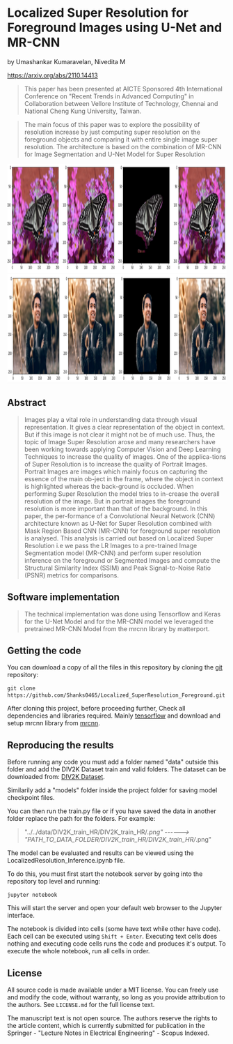 # Localized Super Resolution for Foreground Images using U-Net and MR-CNN
by
Umashankar Kumaravelan,
Nivedita M

https://arxiv.org/abs/2110.14413

> This paper has been presented at AICTE Sponsored 4th International Conference on "Recent Trends in Advanced Computing" in Collaboration between Vellore Institute of Technology, Chennai and National Cheng Kung University, Taiwan.

> The main focus of this paper was to explore the possibility of resolution increase by just computing super resolution on the foreground objects and comparing it with entire single image super resolution. The architecture is based on the combination of MR-CNN for Image Segmentation and U-Net Model for Super Resolution

<img src="media/ex4.PNG" alt="Shanks" width="1200" height="250">
<img src="media/person2.PNG" alt="Shanks" width="1200" height="250">

## Abstract

> Images play a vital role in understanding data through visual representation. It gives a clear representation of the object in context. But if this image is not clear it might not be of much use. Thus, the topic of Image Super Resolution arose and many researchers have been working towards applying Computer Vision and Deep Learning Techniques to increase the quality of images. One of the applica-tions of Super Resolution is to increase the quality of Portrait Images. Portrait Images are images which mainly focus on capturing the essence of the main ob-ject in the frame, where the object in context is highlighted whereas the back-ground is occluded. When performing Super Resolution the model tries to in-crease the overall resolution of the image. But in portrait images the foreground resolution is more important than that of the background. In this paper, the per-formance of a Convolutional Neural Network (CNN) architecture known as U-Net for Super Resolution combined with Mask Region Based CNN (MR-CNN) for foreground super resolution is analysed. This analysis is carried out based on Localized Super Resolution i.e we pass the LR Images to a pre-trained Image Segmentation model (MR-CNN) and perform super resolution inference on the foreground or Segmented Images and compute the Structural Similarity Index (SSIM) and Peak Signal-to-Noise Ratio (PSNR) metrics for comparisons.


## Software implementation

> The technical implementation was done using Tensorflow and Keras for the U-Net Model and for the MR-CNN model we leveraged the pretrained MR-CNN Model from the mrcnn library by matterport.

## Getting the code

You can download a copy of all the files in this repository by cloning the
[git](https://git-scm.com/) repository:

    git clone https://github.com/Shanks0465/Localized_SuperResolution_Foreground.git

After cloning this project, before proceeding further, Check all dependencies and libraries required. Mainly [tensorflow](https://www.tensorflow.org/) and download and setup mrcnn library from [mrcnn](https://github.com/matterport/Mask_RCNN).

## Reproducing the results

Before running any code you must add a folder named "data" outside this folder and add the DIV2K Dataset train and valid folders.
The dataset can be downloaded from: [DIV2K Dataset](https://data.vision.ee.ethz.ch/cvl/DIV2K/).

Similarily add a "models" folder inside the project folder for saving model checkpoint files.

You can then run the train.py file or if you have saved the data in another folder replace the path for the folders.
For example: 

> "../../data/DIV2K_train_HR/DIV2K_train_HR/*.png" ------> "PATH_TO_DATA_FOLDER/DIV2K_train_HR/DIV2K_train_HR/*.png"

The model can be evaluated and results can be viewed using the LocalizedResolution_Inference.ipynb file.

To do this, you must first start the notebook server by going into the
repository top level and running:

    jupyter notebook

This will start the server and open your default web browser to the Jupyter
interface.

The notebook is divided into cells (some have text while other have code).
Each cell can be executed using `Shift + Enter`.
Executing text cells does nothing and executing code cells runs the code
and produces it's output.
To execute the whole notebook, run all cells in order.


## License

All source code is made available under a MIT license. You can freely
use and modify the code, without warranty, so long as you provide attribution
to the authors. See `LICENSE.md` for the full license text.

The manuscript text is not open source. The authors reserve the rights to the
article content, which is currently submitted for publication in the
Springer - "Lecture Notes in Electrical Engineering" - Scopus Indexed.